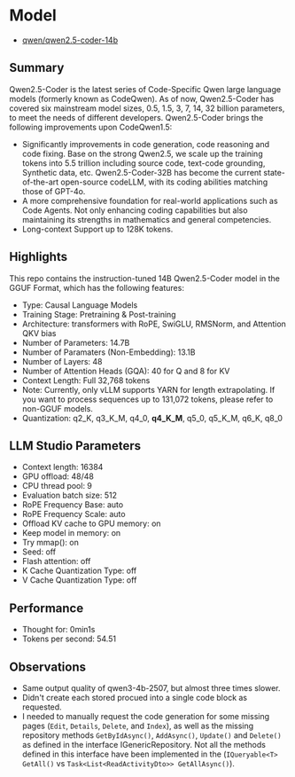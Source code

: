 # Model

- [qwen/qwen2.5-coder-14b](https://lmstudio.ai/models/qwen/qwen2.5-coder-14b)

## Summary

Qwen2.5-Coder is the latest series of Code-Specific Qwen large language models (formerly known as CodeQwen). As of now, Qwen2.5-Coder has covered six mainstream model sizes, 0.5, 1.5, 3, 7, 14, 32 billion parameters, to meet the needs of different developers. Qwen2.5-Coder brings the following improvements upon CodeQwen1.5:

- Significantly improvements in code generation, code reasoning and code fixing. Base on the strong Qwen2.5, we scale up the training tokens into 5.5 trillion including source code, text-code grounding, Synthetic data, etc. Qwen2.5-Coder-32B has become the current state-of-the-art open-source codeLLM, with its coding abilities matching those of GPT-4o.
- A more comprehensive foundation for real-world applications such as Code Agents. Not only enhancing coding capabilities but also maintaining its strengths in mathematics and general competencies.
- Long-context Support up to 128K tokens.

## Highlights

This repo contains the instruction-tuned 14B Qwen2.5-Coder model in the GGUF Format, which has the following features:

- Type: Causal Language Models
- Training Stage: Pretraining & Post-training
- Architecture: transformers with RoPE, SwiGLU, RMSNorm, and Attention QKV bias
- Number of Parameters: 14.7B
- Number of Paramaters (Non-Embedding): 13.1B
- Number of Layers: 48
- Number of Attention Heads (GQA): 40 for Q and 8 for KV
- Context Length: Full 32,768 tokens
- Note: Currently, only vLLM supports YARN for length extrapolating. If you want to process sequences up to 131,072 tokens, please refer to non-GGUF models.
- Quantization: q2_K, q3_K_M, q4_0, **q4_K_M**, q5_0, q5_K_M, q6_K, q8_0

## LLM Studio Parameters

- Context length: 16384
- GPU offload: 48/48
- CPU thread pool: 9
- Evaluation batch size: 512
- RoPE Frequency Base: auto
- RoPE Frequency Scale: auto
- Offload KV cache to GPU memory: on
- Keep model in memory: on
- Try mmap(): on
- Seed: off
- Flash attention: off
- K Cache Quantization Type: off
- V Cache Quantization Type: off

## Performance

- Thought for: 0min1s
- Tokens per second: 54.51

## Observations

- Same output quality of qwen3-4b-2507, but almost three times slower.
- Didn't create each stored procued into a single code block as requested.
- I needed to manually request the code generation for some missing pages (`Edit`, `Details`, `Delete`, and `Index`), as well as the missing repository methods `GetByIdAsync()`, `AddAsync()`, `Update()` and `Delete()` as defined in the interface IGenericRepository. Not all the methods defined in this interface have been implemented in the (`IQueryable<T> GetAll()` vs `Task<List<ReadActivityDto>> GetAllAsync()`).
